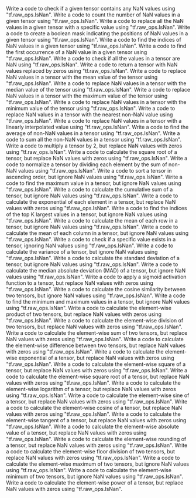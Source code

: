 Write a code to check if a given tensor contains any NaN values using "tf.raw_ops.IsNan".
Write a code to count the number of NaN values in a given tensor using "tf.raw_ops.IsNan".
Write a code to replace all the NaN values in a given tensor with a specific value using "tf.raw_ops.IsNan".
Write a code to create a boolean mask indicating the positions of NaN values in a given tensor using "tf.raw_ops.IsNan".
Write a code to find the indices of NaN values in a given tensor using "tf.raw_ops.IsNan".
Write a code to find the first occurrence of a NaN value in a given tensor using "tf.raw_ops.IsNan".
Write a code to check if all the values in a tensor are NaN using "tf.raw_ops.IsNan".
Write a code to return a tensor with NaN values replaced by zeros using "tf.raw_ops.IsNan".
Write a code to replace NaN values in a tensor with the mean value of the tensor using "tf.raw_ops.IsNan".
Write a code to replace NaN values in a tensor with the median value of the tensor using "tf.raw_ops.IsNan".
Write a code to replace NaN values in a tensor with the maximum value of the tensor using "tf.raw_ops.IsNan".
Write a code to replace NaN values in a tensor with the minimum value of the tensor using "tf.raw_ops.IsNan".
Write a code to replace NaN values in a tensor with the nearest non-NaN value using "tf.raw_ops.IsNan".
Write a code to replace NaN values in a tensor with a linearly interpolated value using "tf.raw_ops.IsNan".
Write a code to find the average of non-NaN values in a tensor using "tf.raw_ops.IsNan".
Write a code to sum all the non-NaN values in a tensor using "tf.raw_ops.IsNan".
Write a code to multiply a tensor by 2, but replace NaN values with zeros using "tf.raw_ops.IsNan".
Write a code to calculate the square root of a tensor, but replace NaN values with zeros using "tf.raw_ops.IsNan".
Write a code to normalize a tensor by dividing each element by the sum of non-NaN values using "tf.raw_ops.IsNan".
Write a code to sort a tensor in ascending order, but ignore NaN values using "tf.raw_ops.IsNan".
Write a code to find the maximum value in a tensor, but ignore NaN values using "tf.raw_ops.IsNan".
Write a code to calculate the cumulative sum of a tensor, but ignore NaN values using "tf.raw_ops.IsNan".
Write a code to calculate the exponential of each element in a tensor, but replace NaN values with zeros using "tf.raw_ops.IsNan".
Write a code to find the indices of the top K largest values in a tensor, but ignore NaN values using "tf.raw_ops.IsNan".
Write a code to calculate the mean of each row in a tensor, but ignore NaN values using "tf.raw_ops.IsNan".
Write a code to calculate the mean of each column in a tensor, but ignore NaN values using "tf.raw_ops.IsNan".
Write a code to check if a specific value exists in a tensor, ignoring NaN values using "tf.raw_ops.IsNan".
Write a code to calculate the variance of a tensor, but ignore NaN values using "tf.raw_ops.IsNan".
Write a code to calculate the standard deviation of a tensor, but ignore NaN values using "tf.raw_ops.IsNan".
Write a code to calculate the median absolute deviation (MAD) of a tensor, but ignore NaN values using "tf.raw_ops.IsNan".
Write a code to apply a sigmoid activation function to a tensor, but replace NaN values with zeros using "tf.raw_ops.IsNan".
Write a code to calculate the cosine similarity between two tensors, but ignore NaN values using "tf.raw_ops.IsNan".
Write a code to find the minimum and maximum values in a tensor, but ignore NaN values using "tf.raw_ops.IsNan".
Write a code to calculate the element-wise product of two tensors, but replace NaN values with zeros using "tf.raw_ops.IsNan".
Write a code to calculate the element-wise division of two tensors, but replace NaN values with zeros using "tf.raw_ops.IsNan".
Write a code to calculate the element-wise sum of two tensors, but replace NaN values with zeros using "tf.raw_ops.IsNan".
Write a code to calculate the element-wise difference between two tensors, but replace NaN values with zeros using "tf.raw_ops.IsNan".
Write a code to calculate the element-wise exponential of a tensor, but replace NaN values with zeros using "tf.raw_ops.IsNan".
Write a code to calculate the element-wise square of a tensor, but replace NaN values with zeros using "tf.raw_ops.IsNan".
Write a code to calculate the element-wise square root of a tensor, but replace NaN values with zeros using "tf.raw_ops.IsNan".
Write a code to calculate the element-wise logarithm of a tensor, but replace NaN values with zeros using "tf.raw_ops.IsNan".
Write a code to calculate the element-wise sine of a tensor, but replace NaN values with zeros using "tf.raw_ops.IsNan".
Write a code to calculate the element-wise cosine of a tensor, but replace NaN values with zeros using "tf.raw_ops.IsNan".
Write a code to calculate the element-wise tangent of a tensor, but replace NaN values with zeros using "tf.raw_ops.IsNan".
Write a code to calculate the element-wise absolute value of a tensor, but replace NaN values with zeros using "tf.raw_ops.IsNan".
Write a code to calculate the element-wise rounding of a tensor, but replace NaN values with zeros using "tf.raw_ops.IsNan".
Write a code to calculate the element-wise floor division of two tensors, but replace NaN values with zeros using "tf.raw_ops.IsNan".
Write a code to calculate the element-wise maximum of two tensors, but ignore NaN values using "tf.raw_ops.IsNan".
Write a code to calculate the element-wise minimum of two tensors, but ignore NaN values using "tf.raw_ops.IsNan".
Write a code to calculate the element-wise power of a tensor, but replace NaN values with zeros using "tf.raw_ops.IsNan".
